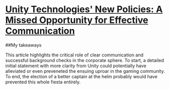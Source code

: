# [Unity Technologies' New Policies: A Missed Opportunity for Effective Communication](https://www.bloomberg.com/news/newsletters/2023-09-15/unity-technologies-rolls-out-new-fees-destroys-its-goodwill-with-developers)

##My takeaways

This article highlights the critical role of clear communication and successful background checks in the corporate sphere. To start, a detailed initial statement with more clarity from Unity could potentially have alleviated or even preveneted the ensuing uproar in the gaming community. To end, the election of a better captain at the helm probably would have prevented this whole fiesta entirely. 